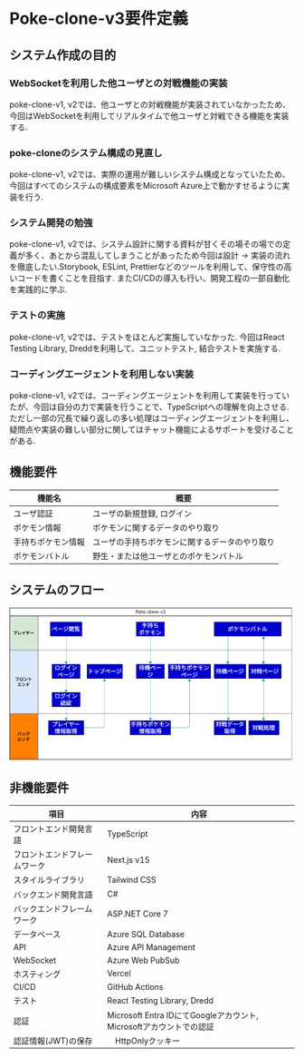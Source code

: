 # Poke-clone-v3要件定義

## システム作成の目的

### WebSocketを利用した他ユーザとの対戦機能の実装

poke-clone-v1, v2では、他ユーザとの対戦機能が実装されていなかったため、今回はWebSocketを利用してリアルタイムで他ユーザと対戦できる機能を実装する.

### poke-cloneのシステム構成の見直し

poke-clone-v1, v2では、実際の運用が難しいシステム構成となっていたため、今回はすべてのシステムの構成要素をMicrosoft Azure上で動かすせるように実装を行う.

### システム開発の勉強

poke-clone-v1, v2では、システム設計に関する資料が甘くその場その場での定義が多く、あとから混乱してしまうことがあったため今回は設計 → 実装の流れを徹底したい.Storybook, ESLint, Prettierなどのツールを利用して、保守性の高いコードを書くことを目指す.
またCI/CDの導入も行い、開発工程の一部自動化を実践的に学ぶ.

### テストの実施

poke-clone-v1, v2では、テストをほとんど実施していなかった.
今回はReact Testing Library, Dreddを利用して、ユニットテスト, 結合テストを実施する.

### コーディングエージェントを利用しない実装

poke-clone-v1, v2では、コーディングエージェントを利用して実装を行っていたが、今回は自分の力で実装を行うことで、TypeScriptへの理解を向上させる.
ただし一部の冗長で繰り返しの多い処理はコーディングエージェントを利用し、疑問点や実装の難しい部分に関してはチャット機能によるサポートを受けることがある.

## 機能要件

| 機能名 | 概要 |
|---|---|
| ユーザ認証 | ユーザの新規登録, ログイン |
| ポケモン情報 | ポケモンに関するデータのやり取り |
| 手持ちポケモン情報 | ユーザの手持ちポケモンに関するデータのやり取り |
| ポケモンバトル | 野生・または他ユーザとのポケモンバトル |

## システムのフロー

<img src="./figures/システムフロー.png" alt="システムフロー" width="500" height="auto">

## 非機能要件

| 項目 | 内容 |
|---|---|
| フロントエンド開発言語 | TypeScript |
| フロントエンドフレームワーク | Next.js v15 |
| スタイルライブラリ | Tailwind CSS |
| バックエンド開発言語 | C# |
| バックエンドフレームワーク | ASP.NET Core 7 |
| データベース | Azure SQL Database |
| API | Azure API Management |
| WebSocket | Azure Web PubSub |
| ホスティング | Vercel |
| CI/CD | GitHub Actions |
| テスト | React Testing Library, Dredd |
| 認証 | Microsoft Entra IDにてGoogleアカウント, Microsoftアカウントでの認証 |
| 認証情報(JWT)の保存 |　HttpOnlyクッキー |
